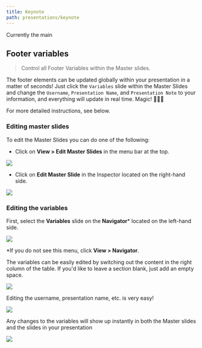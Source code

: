 ```yaml
---
title: Keynote
path: presentations/keynote
---
```



Currently the main

## Footer variables

> Control all Footer Variables within the Master slides.

The footer elements can be updated globally within your presentation in a matter of seconds! Just click the `Variables` slide within the Master Slides and change the `Username`, `Presentation Name`, and `Presentation Note` to your information, and everything will update in real time. Magic! 🧙🏽‍🔮

For more detailed instructions, see below.

### Editing master slides

To edit the Master Slides you can do one of the following:

- Click on **View > Edit Master Slides** in the menu bar at the top.

![](img/View_and_Menubar-4b70e13e-3b05-474e-a46e-80703bd55585.png)

- Click on **Edit Master Slide** in the Inspector located on the right-hand side.

![](img/deck-v1-35769a22-2f4d-4f12-a712-557c50438207.png)

### Editing the variables

First, select the **Variables** slide on the **Navigator*** located on the left-hand side.

![](img/deck-v1_and_The_Best_Screenshot_Apps_for_macOS-1d4fa464-45bf-4b28-9633-e5c2edea0b91.png)

*If you do not see this menu, click **View > Navigator**.

The variables can be easily edited by switching out the content in the right column of the table. If you'd like to leave a section blank, just add an empty space.

![](img/deck-v1-94498eb7-9101-4b1c-9bc8-573bbdfefe9b.png)

Editing the username, presentation name, etc. is very easy!

![](img/deck-v1-d168f436-6e5c-49f8-99a7-9cf948a00c84.png)

Any changes to the variables will show up instantly in both the Master slides and the slides in your presentation

![](img/deck-v1-c8e198dd-aac4-4af1-a73c-5fffe80d4940.png)
